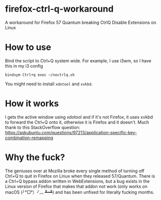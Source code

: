 # firefox-ctrl-q-workaround
A workaround for Firefox 57 Quantum breaking CtrlQ Disable Extensions on Linux

# How to use
Bind the script to Ctrl+Q system wide. For example, I use i3wm, so I have this in my i3 config

```
bindsym Ctrl+q exec ~/noctrlq.sh
```

You might need to install `xdotool` and `xvkbd`.

# How it works
I gets the active window using xdotool and if it's not Firefox, it uses xvkbd to forward the Ctrl+Q onto it, otherwise it is Firefox and it doesn't. Much thank to this StackOverflow question: https://askubuntu.com/questions/97213/application-specific-key-combination-remapping

# Why the fuck?
The geniuses over at Mozilla broke every single method of turning off Ctrl+Q to quit in Firefox on Linux when they released 57/Quantum. There is a Ctrl+Q bypass addon written in WebExtensions, but a bug exists in the Linux version of Firefox that makes that addon not work (only works on macOS (╯°□°）╯︵ ┻━┻) and has been unfixed for literally fucking months. 
